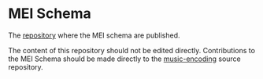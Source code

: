 # MEI Schema

The [repository](https://github.com/music-encoding/schema/) where the MEI schema are published.

The content of this repository should not be edited directly. Contributions to the MEI Schema should be made directly to the [music-encoding](https://github.com/music-encoding/music-encoding) source repository.
